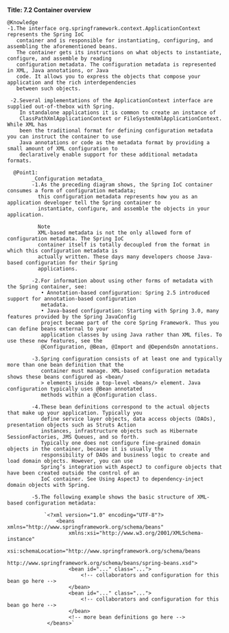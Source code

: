**Title: 7.2 Container overview**

    @Knowledge
    -1.The interface org.springframework.context.ApplicationContext represents the Spring IoC
       container and is responsible for instantiating, configuring, and assembling the aforementioned beans.
       The container gets its instructions on what objects to instantiate, configure, and assemble by reading
       configuration metadata. The configuration metadata is represented in XML, Java annotations, or Java
       code. It allows you to express the objects that compose your application and the rich interdependencies
       between such objects.
       
     -2.Several implementations of the ApplicationContext interface are supplied out-of-thebox with Spring. 
        In standalone applications it is common to create an instance of
        ClassPathXmlApplicationContext or FileSystemXmlApplicationContext. While XML has
        been the traditional format for defining configuration metadata you can instruct the container to use
        Java annotations or code as the metadata format by providing a small amount of XML configuration to
        declaratively enable support for these additional metadata formats.
        
      @Point1:
            _Configuration metadata_
            -1.As the preceding diagram shows, the Spring IoC container consumes a form of configuration metadata;
              this configuration metadata represents how you as an application developer tell the Spring container to
              instantiate, configure, and assemble the objects in your application.
              
              Note
              XML-based metadata is not the only allowed form of configuration metadata. The Spring IoC
              container itself is totally decoupled from the format in which this configuration metadata is
              actually written. These days many developers choose Java-based configuration for their Spring
              applications.
              
            -2.For information about using other forms of metadata with the Spring container, see:
               • Annotation-based configuration: Spring 2.5 introduced support for annotation-based configuration
               metadata.
               • Java-based configuration: Starting with Spring 3.0, many features provided by the Spring JavaConfig
               project became part of the core Spring Framework. Thus you can define beans external to your
               application classes by using Java rather than XML files. To use these new features, see the
               @Configuration, @Bean, @Import and @DependsOn annotations.

            -3.Spring configuration consists of at least one and typically more than one bean definition that the
               container must manage. XML-based configuration metadata shows these beans configured as <bean/
               > elements inside a top-level <beans/> element. Java configuration typically uses @Bean annotated
               methods within a @Configuration class.

            -4.These bean definitions correspond to the actual objects that make up your application. Typically you
               define service layer objects, data access objects (DAOs), presentation objects such as Struts Action
               instances, infrastructure objects such as Hibernate SessionFactories, JMS Queues, and so forth.
               Typically one does not configure fine-grained domain objects in the container, because it is usually the
               responsibility of DAOs and business logic to create and load domain objects. However, you can use
               Spring’s integration with AspectJ to configure objects that have been created outside the control of an
               IoC container. See Using AspectJ to dependency-inject domain objects with Spring.
               
            -5.The following example shows the basic structure of XML-based configuration metadata:
            
                `<?xml version="1.0" encoding="UTF-8"?>
                    <beans xmlns="http://www.springframework.org/schema/beans"
                        xmlns:xsi="http://www.w3.org/2001/XMLSchema-instance"
                        xsi:schemaLocation="http://www.springframework.org/schema/beans
                        http://www.springframework.org/schema/beans/spring-beans.xsd">
                        <bean id="..." class="...">
                            <!-- collaborators and configuration for this bean go here -->
                        </bean>
                        <bean id="..." class="...">
                            <!-- collaborators and configuration for this bean go here -->
                        </bean>
                        <!-- more bean definitions go here -->
                 </beans>`